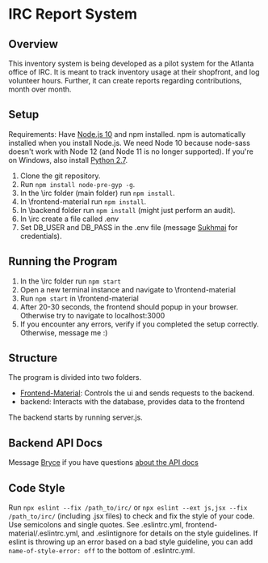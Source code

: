 # IRC Report System

## Overview

This inventory system is being developed as a pilot system for the Atlanta office of IRC. It is meant to track inventory usage at their shopfront, and log volunteer hours. Further, it can create reports regarding contributions, month over month.

## Setup
Requirements: Have [Node.js 10](https://nodejs.org/en/) and npm installed. npm is automatically installed when you install Node.js. We need Node 10 because node-sass doesn't work with Node 12 (and Node 11 is no longer supported). If you're on Windows, also install [Python 2.7](https://www.python.org/downloads/).

 1. Clone the git repository.
 2. Run `npm install node-pre-gyp -g`.
 3. In the \irc folder (main folder) run `npm install`.
 4. In \frontend-material run `npm install`.
 5. In \backend folder run `npm install` (might just perform an audit).
 6. In \irc create a file called .env
 7. Set DB_USER and DB_PASS in the .env file (message [Sukhmai](https://github.com/Sukhmai) for credentials).

## Running the Program
1. In the \irc folder run `npm start`
2. Open a new terminal instance and navigate to \frontend-material
3. Run `npm start` in \frontend-material
4. After 20-30 seconds, the frontend should popup in your browser. Otherwise try to navigate to localhost:3000
5. If you encounter any errors, verify if you completed the setup correctly. Otherwise, message me :)

## Structure

The program is divided into two folders.

 - [Frontend-Material](https://github.com/GTBitsOfGood/irc/blob/master/frontend-material/README.md): Controls the ui and sends requests to the backend.
 - backend: Interacts with the database, provides data to the frontend

The backend starts by running server.js.

## Backend API Docs
Message [Bryce](https://github.com/Navbryce) if you have questions [about the API docs](https://app.swaggerhub.com/apis-docs/navbryce/irc/1.0.0)

## Code Style
Run `npx eslint --fix /path_to/irc/` or `npx eslint --ext js,jsx --fix /path_to/irc/` (including .jsx files) to check and fix the style of your code. Use semicolons and single quotes. See .eslintrc.yml, frontend-material/.eslintrc.yml, and .eslintignore for details on the style guidelines. If eslint is throwing up an error based on a bad style guideline, you can add `  name-of-style-error: off` to the bottom of .eslintrc.yml.
